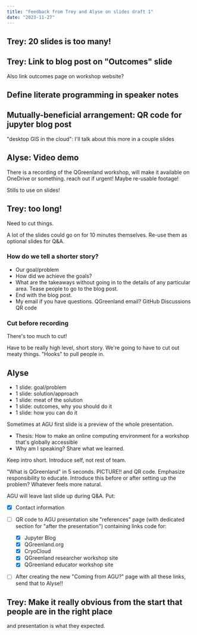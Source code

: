 ```yaml
---
title: "Feedback from Trey and Alyse on slides draft 1"
date: "2023-11-27"
---
```


## Trey: 20 slides is too many!

## Trey: Link to blog post on "Outcomes" slide

Also link outcomes page on workshop website?


## Define literate programming in speaker notes


## Mutually-beneficial arrangement: QR code for jupyter blog post

"desktop GIS in the cloud": I'll talk about this more in a couple slides


## Alyse: Video demo

There is a recording of the QGreenland workshop, will make it available on OneDrive or
something. reach out if urgent! Maybe re-usable footage!

Stills to use on slides!


## Trey: too long!

Need to cut things.

A lot of the slides could go on for 10 minutes themselves. Re-use them as optional
slides for Q&A.

### How do we tell a shorter story?

* Our goal/problem
* How did we achieve the goals?
* What are the takeaways without going in to the details of any particular area. Tease
  people to go to the blog post.
* End with the blog post.
* My email if you have questions. QGreenland email? GitHub Discussions QR code


### Cut before recording

There's too much to cut!

Have to be really high level, short story. We're going to have to cut out meaty things.
"Hooks" to pull people in.


## Alyse

* 1 slide: goal/problem
* 1 slide: solution/approach
* 1 slide: meat of the solution
* 1 slide: outcomes, why you should do it
* 1 slide: how you can do it

Sometimes at AGU first slide is a preview of the whole presentation.

* Thesis: How to make an online computing environment for a workshop that's globally accessible
* Why am I speaking? Share what we learned.

Keep intro short. Introduce self, not rest of team.

"What is QGreenland" in 5 seconds. PICTURE!! and QR code. Emphasize responsibility to
educate. Introduce this before or after setting up the problem? Whatever feels more
natural.

AGU will leave last slide up during Q&A. Put:

- [x] Contact information
- [ ] QR code to AGU presentation site "references" page (with dedicated section for "after
  the presentation") containing links code for:
    - [x] Jupyter Blog
    - [x] QGreenland.org
    - [x] CryoCloud
    - [x] QGreenland researcher workshop site
    - [x] QGreenland educator workshop site
- [ ] After creating the new "Coming from AGU?" page with all these links, send that to
  Alyse!!


## Trey: Make it really obvious from the start that people are in the right place

and presentation is what they expected.
